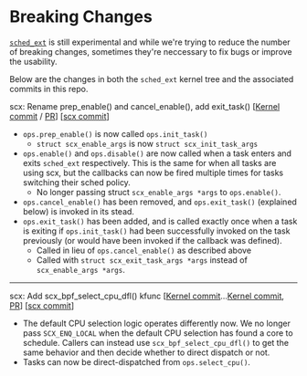 # Breaking Changes

[`sched_ext`](https://github.com/sched-ext/scx) is still experimental and while we're trying to reduce the number of breaking changes, sometimes they're neccessary to fix bugs or improve the usability.

Below are the changes in both the `sched_ext` kernel tree and the associated commits in this repo.

scx: Rename prep_enable() and cancel_enable(), add exit_task() [[Kernel commit](https://github.com/sched-ext/sched_ext/commit/81e1051116ce50b3b9c99ed3de41927cdb981e77) / [PR](https://github.com/sched-ext/sched_ext/pull/100)] [[scx commit](https://github.com/sched-ext/scx/commit/552b75a9c7513cb3635c06a0ade4abdb227d1dc7)]

* `ops.prep_enable()` is now called `ops.init_task()`
    * `struct scx_enable_args` is now `struct scx_init_task_args`
* `ops.enable()` and `ops.disable()` are now called when a task enters and exits `sched_ext` respectively. This is the same for when all tasks are using scx, but the callbacks can now be fired multiple times for tasks switching their sched policy.
    * No longer passing struct `scx_enable_args *args` to `ops.enable()`.
* `ops.cancel_enable()` has been removed, and `ops.exit_task()` (explained below) is invoked in its stead.
* `ops.exit_task()` has been added, and is called exactly once when a task is exiting if `ops.init_task()` had been successfully invoked on the task previously (or would have been invoked if the callback was defined).
    * Called in lieu of `ops.cancel_enable()` as described above
    * Called with `struct scx_exit_task_args *args` instead of `scx_enable_args *args`.

---

scx: Add scx_bpf_select_cpu_dfl() kfunc [[Kernel commit](https://github.com/sched-ext/sched_ext/commit/07acdca60031900f7d2ae824951342e0cd98f74e)…[Kernel commit](https://github.com/sched-ext/sched_ext/commit/fadfa2fb5894723302e579a0edbd17b595572d91), [PR](https://github.com/sched-ext/sched_ext/pull/104)] [[scx commit](https://github.com/sched-ext/scx/commit/552b75a9c7513cb3635c06a0ade4abdb227d1dc7)]

* The default CPU selection logic operates differently now. We no longer pass `SCX_ENQ_LOCAL` when the default CPU selection has found a core to schedule. Callers can instead use `scx_bpf_select_cpu_dfl()` to get the same behavior and then decide whether to direct dispatch or not.
* Tasks can now be direct-dispatched from `ops.select_cpu()`.
